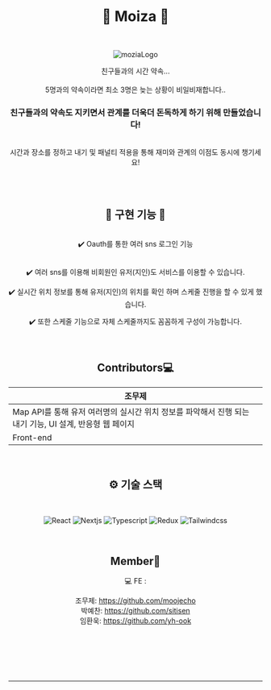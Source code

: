 <div align="center">
<h1> 🐤 Moiza 🐤 </h1>
<br>

![moziaLogo](https://user-images.githubusercontent.com/107379879/234223354-b1db1cf9-e3b7-4a15-909e-1aa703a41f5c.png)

친구들과의 시간 약속...
<br>
<br>
5명과의 약속이라면 최소 3명은 늦는 상황이 비일비재합니다..

<h3> 친구들과의 약속도 지키면서 관계를 더욱더 돈독하게 하기 위해 만들었습니다! </h3>

<br>
시간과 장소를 정하고 내기 및 패널티 적용을 통해 재미와 관계의 이점도 동시에 챙기세요!

<br><br>
<h2> 🔨 구현 기능 🔨</h2>

<br>
✔️ Oauth를 통한 여러 sns 로그인 기능 <br><br>

✔️ 여러 sns를 이용해 비회원인 유저(지인)도 서비스를 이용할 수 있습니다. <br>

✔️ 실시간 위치 정보를 통해 유저(지인)의 위치를 확인 하며 스케줄 진행을 할 수 있게 했습니다. <br>

✔️ 또한 스케줄 기능으로 자체 스케줄까지도 꼼꼼하게 구성이 가능합니다. <br>
<br><br>
## Contributors💻
|조무제|
|-----|
|Map API를 통해 유저 여러명의 실시간 위치 정보를 파악해서 진행 되는 내기 기능, UI 설계, 반응형 웹 페이지|
|Front-end|

<br>
<h2>⚙️ 기술 스택 </h2>
<br>

![React](https://img.shields.io/badge/react-444444?style=for-the-badge&logo=react)
![Nextjs](https://img.shields.io/badge/next.js-000000?style=for-the-badge&logo=next.js&logoColor=white)
![Typescript](https://img.shields.io/badge/typescript-3178C6?style=for-the-badge&logo=typescript&logoColor=white)
![Redux](https://img.shields.io/badge/redux-764ABC?style=for-the-badge&logo=redux&logoColor=white)
![Tailwindcss](https://img.shields.io/badge/tailwindcss-06B6D4?style=for-the-badge&logo=tailwindcss&logoColor=white)

<br>

## Member🌱

💻 FE : <br>

 조무제: https://github.com/moojecho <br>
 박예찬: https://github.com/sitisen<br>
 임환욱: https://github.com/yh-ook<br>

<br><br>


<br><br>

---
</div>
